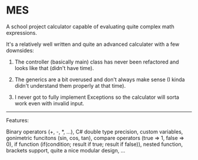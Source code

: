 # MES
A school project calculator capable of evaluating quite complex math expressions.

It's a relatively well written and quite an advanced calculater with a few downsides: 

1) The controller (basically main) class has never been refactored and looks like that (didn't have time). 

2) The generics are a bit overused and don't always make sense (I kinda didn't understand them properly at that time).

3) I never got to fully implement Exceptions so the calculator will sorta work even with invalid input.

---

Features:

Binary operators (+, -, *, ...), C# double type precision, custom variables, gonimetric funcitons (sin, cos, tan), compare operators (true => 1, false => 0), if function (if(condition; result if true; result if false)), nested function, brackets support, quite a nice modular design, ...
